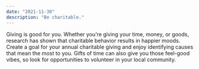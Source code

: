 ```yaml
---
date: "2021-11-30"
description: "Be charitable."
---
```


Giving is good for you. Whether you’re giving your time, money, or goods, research has shown that charitable behavior results in happier moods. Create a goal for your annual charitable giving and enjoy identifying causes that mean the most to you. Gifts of time can also give you those feel-good vibes, so look for opportunities to volunteer in your local community.
